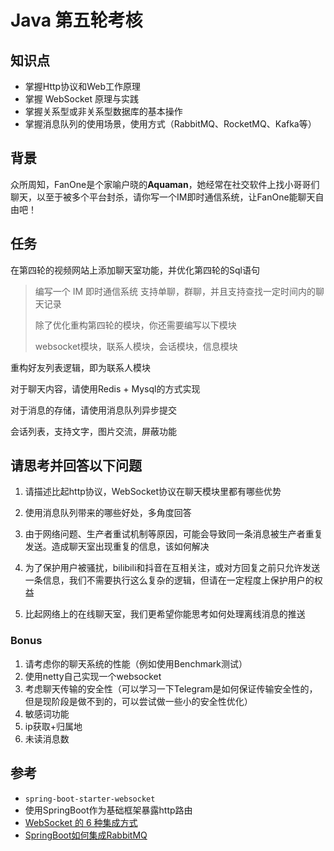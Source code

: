 # Java 第五轮考核

## 知识点

* 掌握Http协议和Web工作原理
* 掌握 WebSocket 原理与实践
* 掌握关系型或非关系型数据库的基本操作
* 掌握消息队列的使用场景，使用方式（RabbitMQ、RocketMQ、Kafka等）

## 背景

众所周知，FanOne是个家喻户晓的**Aquaman**，她经常在社交软件上找小哥哥们聊天，以至于被多个平台封杀，请你写一个IM即时通信系统，让FanOne能聊天自由吧！

## 任务

在第四轮的视频网站上添加聊天室功能，并优化第四轮的Sql语句

> 编写一个 IM 即时通信系统 支持单聊，群聊，并且支持查找一定时间内的聊天记录
>
> 除了优化重构第四轮的模块，你还需要编写以下模块
>
> websocket模块，联系人模块，会话模块，信息模块

重构好友列表逻辑，即为联系人模块

对于聊天内容，请使用Redis + Mysql的方式实现

对于消息的存储，请使用消息队列异步提交

会话列表，支持文字，图片交流，屏蔽功能

## 请思考并回答以下问题

1. 请描述比起http协议，WebSocket协议在聊天模块里都有哪些优势

2. 使用消息队列带来的哪些好处，多角度回答

3. 由于网络问题、生产者重试机制等原因，可能会导致同一条消息被生产者重复发送。造成聊天室出现重复的信息，该如何解决

4. 为了保护用户被骚扰，bilibili和抖音在互相关注，或对方回复之前只允许发送一条信息，我们不需要执行这么复杂的逻辑，但请在一定程度上保护用户的权益

5. 比起网络上的在线聊天室，我们更希望你能思考如何处理离线消息的推送

### Bonus

1. 请考虑你的聊天系统的性能（例如使用Benchmark测试）
2. 使用netty自己实现一个websocket
3. 考虑聊天传输的安全性（可以学习一下Telegram是如何保证传输安全性的，但是现阶段是做不到的，可以尝试做一些小的安全性优化）
4. 敏感词功能
5. ip获取+归属地
6. 未读消息数

## 参考

- `spring-boot-starter-websocket`
- 使用SpringBoot作为基础框架暴露http路由
- [WebSocket 的 6 种集成方式](https://juejin.cn/post/7111132777394733064)
- [SpringBoot如何集成RabbitMQ](https://juejin.cn/post/7155754742113632293)
